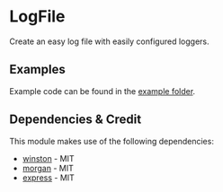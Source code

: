 # LogFile

Create an easy log file with easily configured loggers.

## Examples

Example code can be found in the [example folder](example).

## Dependencies & Credit

This module makes use of the following dependencies:

- [winston](https://github.com/winstonjs/winston) - MIT
- [morgan](https://github.com/expressjs/morgan) - MIT
- [express](https://github.com/expressjs/express) - MIT
